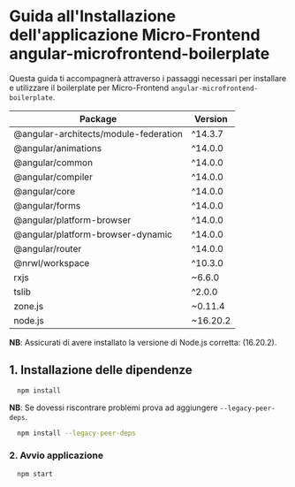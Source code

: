 # Guida all'Installazione dell'applicazione Micro-Frontend angular-microfrontend-boilerplate

Questa guida ti accompagnerà attraverso i passaggi necessari per installare e utilizzare il boilerplate per Micro-Frontend `angular-microfrontend-boilerplate`.

| Package                               | Version   |
|---------------------------------------|-----------|
| @angular-architects/module-federation | ^14.3.7   |
| @angular/animations                   | ^14.0.0   |
| @angular/common                       | ^14.0.0   |
| @angular/compiler                     | ^14.0.0   |
| @angular/core                         | ^14.0.0   |
| @angular/forms                        | ^14.0.0   |
| @angular/platform-browser             | ^14.0.0   |
| @angular/platform-browser-dynamic     | ^14.0.0   |
| @angular/router                       | ^14.0.0   |
| @nrwl/workspace                       | ^10.3.0   |
| rxjs                                  | ~6.6.0    |
| tslib                                 | ^2.0.0    |
| zone.js                               | ~0.11.4   |
| node.js                               | ~16.20.2  |

**NB**: Assicurati di avere installato la versione di Node.js corretta: (16.20.2).


## 1. Installazione delle dipendenze

```bash
  npm install
```

**NB**: Se dovessi riscontrare problemi prova ad aggiungere `--legacy-peer-deps`.

```bash
  npm install --legacy-peer-deps
```

### 2. Avvio applicazione

```bash
  npm start
```

